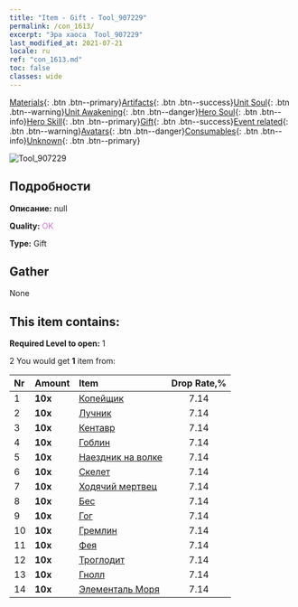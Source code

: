 ```yaml
---
title: "Item - Gift - Tool_907229"
permalink: /con_1613/
excerpt: "Эра хаоса  Tool_907229"
last_modified_at: 2021-07-21
locale: ru
ref: "con_1613.md"
toc: false
classes: wide
---
```

 [Materials](/ItemsRU/){: .btn .btn--primary}[Artifacts](/ItemsRU/Artifacts/){: .btn .btn--success}[Unit Soul](/ItemsRU/UnitSoul/){: .btn .btn--warning}[Unit Awakening](/ItemsRU/UnitAwakening/){: .btn .btn--danger}[Hero Soul](/ItemsRU/HeroSoul/){: .btn .btn--info}[Hero Skill](/ItemsRU/HeroSkill/){: .btn .btn--primary}[Gift](/ItemsRU/Gift/){: .btn .btn--success}[Event related](/ItemsRU/Events/){: .btn .btn--warning}[Avatars](/ItemsRU/Avatars/){: .btn .btn--danger}[Consumables](/ItemsRU/Consumables/){: .btn .btn--info}[Unknown](/ItemsRU/Unknown/){: .btn .btn--primary}

 ![Tool_907229](/images/t/i_907167.png)

## Подробности
 **Описание:** null

 **Quality:** <span style="color: #DA70D6">OK</span>

 **Type:** Gift

## Gather

  None

## This item contains:

 **Required Level to open:** 1

 2 You would get **1** item  from:

  | Nr | Amount |     Item    | Drop Rate,% |
  |:---|:-------|:------------|:---------:|
  | 1 |  **10x** | [Копейщик](/ItemsRU/unt_190/) | 7.14 | 
  | 2 |  **10x** | [Лучник](/ItemsRU/unt_191/) | 7.14 | 
  | 3 |  **10x** | [Кентавр](/ItemsRU/unt_199/) | 7.14 | 
  | 4 |  **10x** | [Гоблин](/ItemsRU/unt_217/) | 7.14 | 
  | 5 |  **10x** | [Наездник на волке](/ItemsRU/unt_218/) | 7.14 | 
  | 6 |  **10x** | [Скелет](/ItemsRU/unt_208/) | 7.14 | 
  | 7 |  **10x** | [Ходячий мертвец](/ItemsRU/unt_209/) | 7.14 | 
  | 8 |  **10x** | [Бес](/ItemsRU/unt_226/) | 7.14 | 
  | 9 |  **10x** | [Гог](/ItemsRU/unt_227/) | 7.14 | 
  | 10 |  **10x** | [Гремлин](/ItemsRU/unt_235/) | 7.14 | 
  | 11 |  **10x** | [Фея](/ItemsRU/unt_262/) | 7.14 | 
  | 12 |  **10x** | [Троглодит](/ItemsRU/unt_244/) | 7.14 | 
  | 13 |  **10x** | [Гнолл](/ItemsRU/unt_253/) | 7.14 | 
  | 14 |  **10x** | [Элементаль Моря](/ItemsRU/unt_275/) | 7.14 | 
